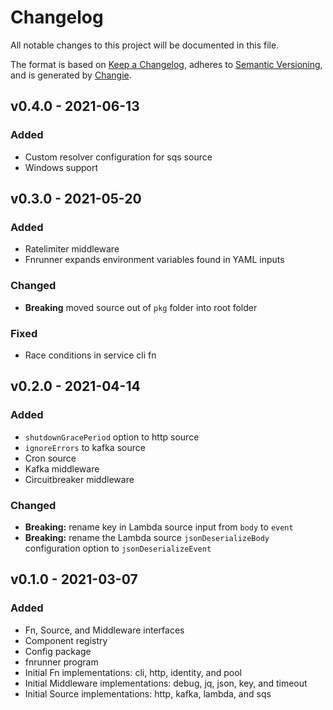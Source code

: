 # Changelog
All notable changes to this project will be documented in this file.

The format is based on [Keep a Changelog](https://keepachangelog.com/en/1.0.0/),
adheres to [Semantic Versioning](https://semver.org/spec/v2.0.0.html),
and is generated by [Changie](https://github.com/miniscruff/changie).

## v0.4.0 - 2021-06-13

### Added
* Custom resolver configuration for sqs source
* Windows support

## v0.3.0 - 2021-05-20

### Added
* Ratelimiter middleware
* Fnrunner expands environment variables found in YAML inputs

### Changed
* **Breaking** moved source out of `pkg` folder into root folder

### Fixed
* Race conditions in service cli fn

## v0.2.0 - 2021-04-14

### Added
* `shutdownGracePeriod` option to http source
* `ignoreErrors` to kafka source
* Cron source
* Kafka middleware
* Circuitbreaker middleware

### Changed
* **Breaking:** rename key in Lambda source input from `body` to `event`
* **Breaking:** rename the Lambda source `jsonDeserializeBody` configuration option to `jsonDeserializeEvent`

## v0.1.0 - 2021-03-07

### Added
* Fn, Source, and Middleware interfaces
* Component registry
* Config package
* fnrunner program
* Initial Fn implementations: cli, http, identity, and pool
* Initial Middleware implementations: debug, jq, json, key, and timeout
* Initial Source implementations: http, kafka, lambda, and sqs